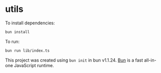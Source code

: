 # utils

To install dependencies:

```bash
bun install
```

To run:

```bash
bun run lib/index.ts
```

This project was created using `bun init` in bun v1.1.24. [Bun](https://bun.sh) is a fast all-in-one JavaScript runtime.
